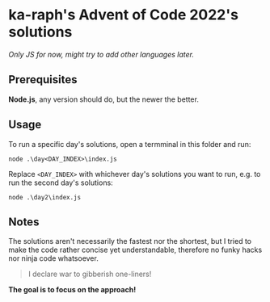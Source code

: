 # ka-raph's Advent of Code 2022's solutions

*Only JS for now, might try to add other languages later.*


## Prerequisites

**Node.js**, any version should do, but the newer the better.


## Usage

To run a specific day's solutions, open a termminal in this folder and run:

```
node .\day<DAY_INDEX>\index.js
```

Replace `<DAY_INDEX>` with whichever day's solutions you want to run, e.g. to run the second day's solutions:

```
node .\day2\index.js
```


## Notes

The solutions aren't necessarily the fastest nor the shortest, but I tried to make the code rather concise yet understandable, therefore no funky hacks nor ninja code whatsoever.

> I declare war to gibberish one-liners!

**The goal is to focus on the approach!**